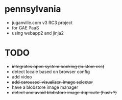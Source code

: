 pennsylvania
=====
- juganville.com v3 RC3 project
- for GAE PaaS
- using webapp2 and jinja2

TODO
=====
- ~~integrates open system booking (custom css)~~
- detect locale based on browser config
- add video
- ~~add caroussel visualizer, image selector~~
- have a blobstore image manager
- ~~detect and avoid blobstore image duplicate (hash ?)~~
